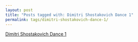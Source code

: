 ```yaml
---
layout: post
title: "Posts tagged with: Dimitri Shostakovich Dance 1"
permalink: tags/dimitri-shostakovich-dance-1/
---
```

[Dimitri Shostakovich Dance 1](/2012/01/dimitri-shostakovich-dance-1)
